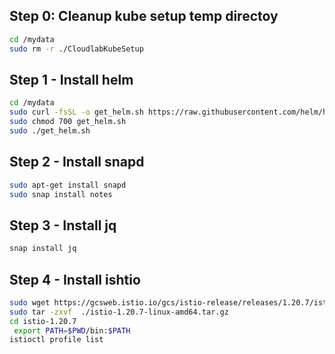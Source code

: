 ## Step 0: Cleanup kube setup temp directoy
```bash
cd /mydata
sudo rm -r ./CloudlabKubeSetup
```
## Step 1 - Install helm
```bash
cd /mydata
sudo curl -fsSL -o get_helm.sh https://raw.githubusercontent.com/helm/helm/main/scripts/get-helm-3
sudo chmod 700 get_helm.sh
sudo ./get_helm.sh
```
## Step 2 - Install snapd
```bash
sudo apt-get install snapd
sudo snap install notes
```
## Step 3 - Install jq
```bash
snap install jq
```
## Step 4 - Install ishtio
```bash
sudo wget https://gcsweb.istio.io/gcs/istio-release/releases/1.20.7/istio-1.20.7-linux-amd64.tar.gz
sudo tar -zxvf  ./istio-1.20.7-linux-amd64.tar.gz
cd istio-1.20.7
 export PATH=$PWD/bin:$PATH
istioctl profile list
```
